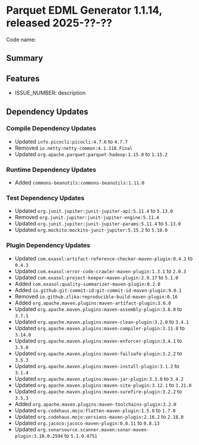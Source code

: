 # Parquet EDML Generator 1.1.14, released 2025-??-??

Code name:

## Summary

## Features

* ISSUE_NUMBER: description

## Dependency Updates

### Compile Dependency Updates

* Updated `info.picocli:picocli:4.7.6` to `4.7.7`
* Removed `io.netty:netty-common:4.1.118.Final`
* Updated `org.apache.parquet:parquet-hadoop:1.15.0` to `1.15.2`

### Runtime Dependency Updates

* Added `commons-beanutils:commons-beanutils:1.11.0`

### Test Dependency Updates

* Updated `org.junit.jupiter:junit-jupiter-api:5.11.4` to `5.13.0`
* Removed `org.junit.jupiter:junit-jupiter-engine:5.11.4`
* Updated `org.junit.jupiter:junit-jupiter-params:5.11.4` to `5.13.0`
* Updated `org.mockito:mockito-junit-jupiter:5.15.2` to `5.18.0`

### Plugin Dependency Updates

* Updated `com.exasol:artifact-reference-checker-maven-plugin:0.4.2` to `0.4.3`
* Updated `com.exasol:error-code-crawler-maven-plugin:1.3.1` to `2.0.3`
* Updated `com.exasol:project-keeper-maven-plugin:2.9.17` to `5.1.0`
* Added `com.exasol:quality-summarizer-maven-plugin:0.2.0`
* Added `io.github.git-commit-id:git-commit-id-maven-plugin:9.0.1`
* Removed `io.github.zlika:reproducible-build-maven-plugin:0.16`
* Added `org.apache.maven.plugins:maven-artifact-plugin:3.6.0`
* Updated `org.apache.maven.plugins:maven-assembly-plugin:3.6.0` to `3.7.1`
* Updated `org.apache.maven.plugins:maven-clean-plugin:3.2.0` to `3.4.1`
* Updated `org.apache.maven.plugins:maven-compiler-plugin:3.11.0` to `3.14.0`
* Updated `org.apache.maven.plugins:maven-enforcer-plugin:3.4.1` to `3.5.0`
* Updated `org.apache.maven.plugins:maven-failsafe-plugin:3.2.2` to `3.5.3`
* Updated `org.apache.maven.plugins:maven-install-plugin:3.1.2` to `3.1.4`
* Updated `org.apache.maven.plugins:maven-jar-plugin:3.3.0` to `3.4.2`
* Updated `org.apache.maven.plugins:maven-site-plugin:3.12.1` to `3.21.0`
* Updated `org.apache.maven.plugins:maven-surefire-plugin:3.2.2` to `3.5.3`
* Added `org.apache.maven.plugins:maven-toolchains-plugin:3.2.0`
* Updated `org.codehaus.mojo:flatten-maven-plugin:1.5.0` to `1.7.0`
* Updated `org.codehaus.mojo:versions-maven-plugin:2.16.2` to `2.18.0`
* Updated `org.jacoco:jacoco-maven-plugin:0.8.11` to `0.8.13`
* Updated `org.sonarsource.scanner.maven:sonar-maven-plugin:3.10.0.2594` to `5.1.0.4751`
